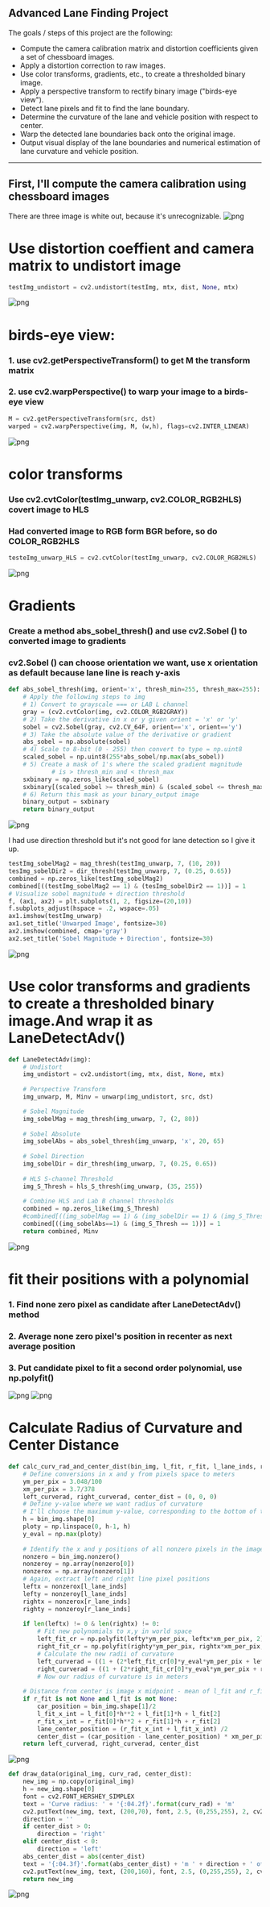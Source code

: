 
## Advanced Lane Finding Project

The goals / steps of this project are the following:

* Compute the camera calibration matrix and distortion coefficients given a set of chessboard images.
* Apply a distortion correction to raw images.
* Use color transforms, gradients, etc., to create a thresholded binary image.
* Apply a perspective transform to rectify binary image ("birds-eye view").
* Detect lane pixels and fit to find the lane boundary.
* Determine the curvature of the lane and vehicle position with respect to center.
* Warp the detected lane boundaries back onto the original image.
* Output visual display of the lane boundaries and numerical estimation of lane curvature and vehicle position.

---
## First, I'll compute the camera calibration using chessboard images

There are three image is white out, because it's unrecognizable.
![png](output_1_0.png)



# Use distortion coeffient and camera matrix to undistort image


```python
testImg_undistort = cv2.undistort(testImg, mtx, dist, None, mtx)
```
![png](output_5_1.png)


# birds-eye view:
### 1. use cv2.getPerspectiveTransform() to get M the transform matrix
### 2. use cv2.warpPerspective() to warp your image to a birds-eye view


```python
M = cv2.getPerspectiveTransform(src, dst)
warped = cv2.warpPerspective(img, M, (w,h), flags=cv2.INTER_LINEAR)
```
![png](output_7_1.png)


# color transforms
### Use cv2.cvtColor(testImg_unwarp, cv2.COLOR_RGB2HLS) covert image to HLS
### Had converted image to RGB form BGR before, so do COLOR_RGB2HLS


```python
testeImg_unwarp_HLS = cv2.cvtColor(testImg_unwarp, cv2.COLOR_RGB2HLS)
```
![png](output_9_1.png)


# Gradients

### Create a method abs_sobel_thresh() and use cv2.Sobel () to converted image to gradients
### cv2.Sobel () can choose orientation we want, use x orientation as default because lane line is reach y-axis


```python
def abs_sobel_thresh(img, orient='x', thresh_min=255, thresh_max=255):
    # Apply the following steps to img
    # 1) Convert to grayscale === or LAB L channel
    gray = (cv2.cvtColor(img, cv2.COLOR_RGB2GRAY))
    # 2) Take the derivative in x or y given orient = 'x' or 'y'
    sobel = cv2.Sobel(gray, cv2.CV_64F, orient=='x', orient=='y')
    # 3) Take the absolute value of the derivative or gradient
    abs_sobel = np.absolute(sobel)
    # 4) Scale to 8-bit (0 - 255) then convert to type = np.uint8
    scaled_sobel = np.uint8(255*abs_sobel/np.max(abs_sobel))
    # 5) Create a mask of 1's where the scaled gradient magnitude 
            # is > thresh_min and < thresh_max
    sxbinary = np.zeros_like(scaled_sobel)
    sxbinary[(scaled_sobel >= thresh_min) & (scaled_sobel <= thresh_max)] = 1
    # 6) Return this mask as your binary_output image
    binary_output = sxbinary
    return binary_output
```
![png](output_12_1.png)


I had use direction threshold but it's not good for lane detection so I give it up.
```python
testImg_sobelMag2 = mag_thresh(testImg_unwarp, 7, (10, 20))
tesImg_sobelDir2 = dir_thresh(testImg_unwarp, 7, (0.25, 0.65))
combined = np.zeros_like(testImg_sobelMag2)
combined[((testImg_sobelMag2 == 1) & (tesImg_sobelDir2 == 1))] = 1
# Visualize sobel magnitude + direction threshold
f, (ax1, ax2) = plt.subplots(1, 2, figsize=(20,10))
f.subplots_adjust(hspace = .2, wspace=.05)
ax1.imshow(testImg_unwarp)
ax1.set_title('Unwarped Image', fontsize=30)
ax2.imshow(combined, cmap='gray')
ax2.set_title('Sobel Magnitude + Direction', fontsize=30)
```
![png](output_17_1.png)

# Use color transforms and gradients to create a thresholded binary image.And wrap it as LaneDetectAdv()

```python
def LaneDetectAdv(img):
    # Undistort
    img_undistort = cv2.undistort(img, mtx, dist, None, mtx)
    
    # Perspective Transform
    img_unwarp, M, Minv = unwarp(img_undistort, src, dst)

    # Sobel Magnitude
    img_sobelMag = mag_thresh(img_unwarp, 7, (2, 80))
    
    # Sobel Absolute
    img_sobelAbs = abs_sobel_thresh(img_unwarp, 'x', 20, 65)
    
    # Sobel Direction
    img_sobelDir = dir_thresh(img_unwarp, 7, (0.25, 0.65))
    
    # HLS S-channel Threshold
    img_S_Thresh = hls_S_thresh(img_unwarp, (35, 255))
    
    # Combine HLS and Lab B channel thresholds
    combined = np.zeros_like(img_S_Thresh)
    #combined[((img_sobelMag == 1) & (img_sobelDir == 1) & (img_S_Thresh == 1))] = 1
    combined[((img_sobelAbs==1) & (img_S_Thresh == 1))] = 1
    return combined, Minv
```

![png](output_22_0.png)


# fit their positions with a polynomial
### 1. Find none zero pixel as candidate after LaneDetectAdv() method
### 2. Average none zero pixel's position in recenter as next average position
### 3. Put candidate pixel to fit a second order polynomial, use np.polyfit()

![png](output_25_1.png)
![png](output_26_1.png)


# Calculate Radius of Curvature and Center Distance 


```python
def calc_curv_rad_and_center_dist(bin_img, l_fit, r_fit, l_lane_inds, r_lane_inds):
    # Define conversions in x and y from pixels space to meters
    ym_per_pix = 3.048/100
    xm_per_pix = 3.7/378
    left_curverad, right_curverad, center_dist = (0, 0, 0)
    # Define y-value where we want radius of curvature
    # I'll choose the maximum y-value, corresponding to the bottom of the image
    h = bin_img.shape[0]
    ploty = np.linspace(0, h-1, h)
    y_eval = np.max(ploty)
  
    # Identify the x and y positions of all nonzero pixels in the image
    nonzero = bin_img.nonzero()
    nonzeroy = np.array(nonzero[0])
    nonzerox = np.array(nonzero[1])
    # Again, extract left and right line pixel positions
    leftx = nonzerox[l_lane_inds]
    lefty = nonzeroy[l_lane_inds] 
    rightx = nonzerox[r_lane_inds]
    righty = nonzeroy[r_lane_inds]
    
    if len(leftx) != 0 & len(rightx) != 0:
        # Fit new polynomials to x,y in world space
        left_fit_cr = np.polyfit(lefty*ym_per_pix, leftx*xm_per_pix, 2)
        right_fit_cr = np.polyfit(righty*ym_per_pix, rightx*xm_per_pix, 2)
        # Calculate the new radii of curvature
        left_curverad = ((1 + (2*left_fit_cr[0]*y_eval*ym_per_pix + left_fit_cr[1])**2)**1.5) / np.absolute(2*left_fit_cr[0])
        right_curverad = ((1 + (2*right_fit_cr[0]*y_eval*ym_per_pix + right_fit_cr[1])**2)**1.5) / np.absolute(2*right_fit_cr[0])
        # Now our radius of curvature is in meters
    
    # Distance from center is image x midpoint - mean of l_fit and r_fit intercepts 
    if r_fit is not None and l_fit is not None:
        car_position = bin_img.shape[1]/2
        l_fit_x_int = l_fit[0]*h**2 + l_fit[1]*h + l_fit[2]
        r_fit_x_int = r_fit[0]*h**2 + r_fit[1]*h + r_fit[2]
        lane_center_position = (r_fit_x_int + l_fit_x_int) /2
        center_dist = (car_position - lane_center_position) * xm_per_pix
    return left_curverad, right_curverad, center_dist
```
![png](output_34_1.png)



```python
def draw_data(original_img, curv_rad, center_dist):
    new_img = np.copy(original_img)
    h = new_img.shape[0]
    font = cv2.FONT_HERSHEY_SIMPLEX
    text = 'Curve radius: ' + '{:04.2f}'.format(curv_rad) + 'm'
    cv2.putText(new_img, text, (200,70), font, 2.5, (0,255,255), 2, cv2.LINE_AA)
    direction = ''
    if center_dist > 0:
        direction = 'right'
    elif center_dist < 0:
        direction = 'left'
    abs_center_dist = abs(center_dist)
    text = '{:04.3f}'.format(abs_center_dist) + 'm ' + direction + ' of center'
    cv2.putText(new_img, text, (200,160), font, 2.5, (0,255,255), 2, cv2.LINE_AA)
    return new_img
```

![png](output_36_1.png)
